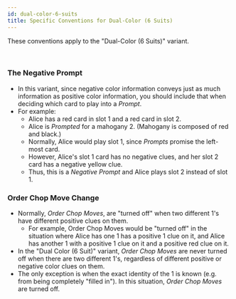 ```yaml
---
id: dual-color-6-suits
title: Specific Conventions for Dual-Color (6 Suits)
---
```


These conventions apply to the "Dual-Color (6 Suits)" variant.

<br />

### The Negative Prompt

- In this variant, since negative color information conveys just as much information as positive color information, you should include that when deciding which card to play into a *Prompt*.
- For example:
  - Alice has a red card in slot 1 and a red card in slot 2.
  - Alice is *Prompted* for a mahogany 2. (Mahogany is composed of red and black.)
  - Normally, Alice would play slot 1, since *Prompts* promise the left-most card.
  - However, Alice's slot 1 card has no negative clues, and her slot 2 card has a negative yellow clue.
  - Thus, this is a *Negative Prompt* and Alice plays slot 2 instead of slot 1.

### Order Chop Move Change

- Normally, *Order Chop Moves*, are "turned off" when two different 1's have different positive clues on them.
  - For example, Order Chop Moves would be "turned off" in the situation where Alice has one 1 has a positive 1 clue on it, and Alice has another 1 with a positive 1 clue on it and a positive red clue on it.
- In the "Dual Color (6 Suit)" variant, *Order Chop Moves* are never turned off when there are two different 1's, regardless of different positive or negative color clues on them.
- The only exception is when the exact identity of the 1 is known (e.g. from being completely "filled in"). In this situation, *Order Chop Moves* are turned off.
